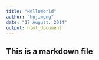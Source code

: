 ```yaml
---
title: "HelloWorld"
author: "hojiweng"
date: "17 August, 2014"
output: html_document
---
```

## This is a markdown file